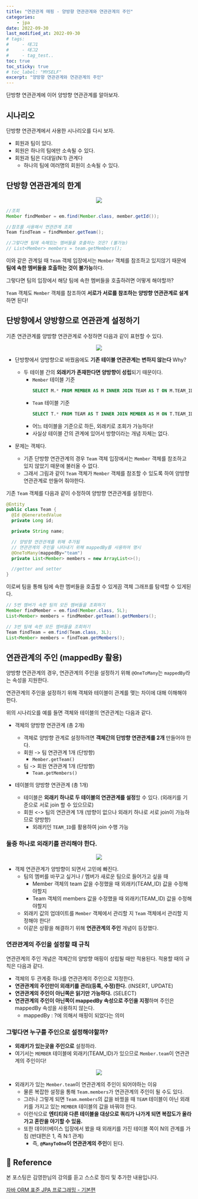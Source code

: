 ```yaml
---
title: "연관관계 매핑 - 양방향 연관관계와 연관관계의 주인"
categories: 
    - jpa
date: 2022-09-30
last_modified_at: 2022-09-30
# tags:
#     - 태그1
#     - 태그2
#     - tag_test..
toc: true
toc_sticky: true
# toc_label: "MYSELF"
excerpt: "양방향 연관관계와 연관관계의 주인"
---
```


단방향 연관관계에 이어 양방향 연관관계를 알아보자.

## 시나리오
단방향 연관관계에서 사용한 시나리오를 다시 보자.

- 회원과 팀이 있다.
- 회원은 하나의 팀에만 소속될 수 있다.
- 회원과 팀은 다대일(N:1) 관계다
  - 하나의 팀에 여러명의 회원이 소속될 수 있다.

## 단방향 연관관계의 한계

<center><img src="https://user-images.githubusercontent.com/36228833/193238678-a29802d1-75a2-4559-a8db-22a67ea42e0d.png"></center>

```java
//조회
Member findMember = em.find(Member.class, member.getId());

//참조를 사용해서 연관관계 조회
Team findTeam = findMember.getTeam();

//그렇다면 팀에 속해있는 멤버들을 호출하는 것은? (불가능)
// List<Member> members = team.getMembers(); 
```

이와 같은 관계일 때 `Team` 객체 입장에서는 `Member` 객체를 참조하고 있지않기 때문에 **팀에 속한 멤버들을 호출하는 것이 불가능**하다. 

그렇다면 팀의 입장에서 해당 팀에 속한 멤버들을 호출하려면 어떻게 해야할까?

`Team` 객체도 `Member` 객체를 참조하여 **서로가 서로를 참조하는 양방향 연관관계로 설계**하면 된다!

## 단방향에서 양방향으로 연관관계 설정하기
기존 연관관계를 양방향 연관관계로 수정하면 다음과 같이 표현할 수 있다.

<center><img src="https://user-images.githubusercontent.com/36228833/193238678-a29802d1-75a2-4559-a8db-22a67ea42e0d.png"></center>

- 단방향에서 양방향으로 바꿨음에도 **기존 테이블 연관관계는 변하지 않는다** Why?
  - 두 테이블 간의 **외래키가 존재한다면 양방향이 성립**되기 때문이다.
    - `Member` 테이블 기준
      ```sql 
      SELECT M.* FROM MEMBER AS M INNER JOIN TEAM AS T ON M.TEAM_ID = T.TEAM_ID 
      ```
    - `Team` 테이블 기준
      ```sql
      SELECT T.* FROM TEAM AS T INNER JOIN MEMBER AS M ON T.TEAM_ID = M.TEAM_ID
      ```
    - 어느 테이블을 기준으로 하든, 외래키로 조회가 가능하다!
    - 사실상 테이블 간의 관계에 있어서 방향이라는 개념 자체는 없다.

- 문제는 객체다.
  - 기존 단방향 연관관계의 경우 `Team` 객체 입장에서는 `Member` 객체를 참조하고 있지 않았기 때문에 불러올 수 없다.
  - 그래서 그림과 같이 `Team` 객체가 `Member` 객체를 참조할 수 있도록 하여 양방향 연관관계로 만들어 줘야한다.

기존 `Team` 객체를 다음과 같이 수정하여 양방향 연관관계를 설정한다.

```java
@Entity
public class Team {
  @Id @GeneratedValue
  private Long id;

  private String name;

  // 양방향 연관관계를 위해 추가됨
  // 연관관계의 주인을 나타내기 위해 mappedBy를 사용하여 명시
  @OneToMany(mappedBy="team")
  private List<Member> members = new ArrayList<>();

  //getter and setter 
}
```

이로써 팀을 통해 팀에 속한 멤버들을 호출할 수 있게끔 객체 그래프를 탐색할 수 있게된다.

```java
// 5번 멤버가 속한 팀의 모든 멤버들을 조회하기
Member findMember = em.find(Member.class, 5L);
List<Member> members = findMember.getTeam().getMembers();

// 3번 팀에 속한 모든 멤버들을 조회하기
Team findTeam = em.find(Team.class, 3L);
List<Member> members = findTeam.getMembers();
```

## 연관관계의 주인 (mappedBy 활용)
양방향 연관관계의 경우, 연관관계의 주인을 설정하기 위해 `@OneToMany`는 `mappedBy`라는 속성을 지원한다.

연관관계의 주인을 설정하기 위해 객체와 테이블이 관계를 맺는 차이에 대해 이해해야 한다.

위의 시나리오를 예를 들면 객체와 테이블의 연관관계는 다음과 같다.

- 객체의 양방향 연관관계 (총 2개)
  - 객체로 양방향 관계로 설정하려면 **객체간의 단방향 연관관계를 2개** 만들어야 한다.
  - 회원 -> 팀 연관관계 1개 (단방향)
    - `Member.getTeam()`
  - 팀 -> 회원 연관관계 1개 (단방향)
    - `Team.getMembers()`

- 테이블의 양방향 연관관계 (총 1개)
  - 테이블은 **외래키 하나로 두 테이블의 연관관계를 설정**할 수 있다. (외래키를 기준으로 서로 join 할 수 있으므로)
  - 회원 <-> 팀의 연관관계 1개 (방향이 없으나 외래키 하나로 서로 join이 가능하므로 양방향)
    - 외래키인 `TEAM_ID`를 활용하여 join 수행 가능

### 둘중 하나로 외래키를 관리해야 한다.
<center><img src="https://user-images.githubusercontent.com/36228833/193238678-a29802d1-75a2-4559-a8db-22a67ea42e0d.png"></center>

- 객체 연관관계가 양방향이 되면서 고민에 빠진다.
  - 팀의 멤버를 바꾸고 싶거나 / 멤버가 새로운 팀으로 들어가고 싶을 때
    - Member 객체의 team 값을 수정했을 때 외래키(TEAM_ID) 값을 수정해야할지
    - Team 객체의 members 값을 수정했을 때 외래키(TEAM_ID) 값을 수정해야할지
  - 외래키 값의 업데이트를 `Member` 객체에서 관리할 지 `Team` 객체에서 관리할 지 정해야 한다!
  - 이같은 상황을 해결하기 위해 **연관관계의 주인** 개념이 등장했다.

### 연관관계의 주인을 설정할 때 규칙
연관관계의 주인 개념은 객체간의 양방향 매핑이 성립될 때만 적용된다. 적용할 때의 규칙은 다음과 같다.
- 객체의 두 관계중 하나를 연관관계의 주인으로 지정한다.
- **연관관계의 주인만이 외래키를 관리(등록, 수정)한다.** (INSERT, UPDATE)
- **연관관계의 주인이 아닌쪽은 읽기만 가능하다.** (SELECT)
- **연관관계의 주인이 아닌쪽이 mappedBy 속성으로 주인을 지정**하며 주인은 mappedBy 속성을 사용하지 않는다.
  - mappedBy : ?에 의해서 매핑이 되었다는 의미

### 그렇다면 누구를 주인으로 설정해야할까?

- **외래키가 있는곳을 주인으로** 설정하라.
- 여기서는 `MEMBER` 테이블에 외래키(TEAM_ID)가 있으므로 `Member.team`이 연관관계의 주인이다!

<center><img src="https://user-images.githubusercontent.com/36228833/193238678-a29802d1-75a2-4559-a8db-22a67ea42e0d.png"></center>

- 외래키가 있는 `Member.team`이 연관관계의 주인이 되어야하는 이유
  - 물론 복잡한 설정을 통해 `Team.members`가 연관관계의 주인이 될 수도 있다.
  - 그러나 그렇게 되면 `Team.members`의 값을 바꿨을 때 `TEAM` 테이블이 아닌 외래키를 가지고 있는 `MEMBER` 테이블의 값을 바꿔야 한다.
  - 이런식으로 **엔티티와 다른 테이블을 대상으로 쿼리가 나가게 되면 복잡도가 올라가고 혼란을 야기할 수 있음.**
  - 또한 데이터베이스 입장에서 봤을 때 외래키를 가진 테이블 쪽이 N의 관계를 가짐 (반대편은 1, 즉 N:1 관계)
    - 즉, **`@ManyToOne`이 연관관계의 주인**이 된다.

## 📣 Reference
본 포스팅은 김영한님의 강의를 듣고 스스로 정리 및 추가한 내용입니다.

[자바 ORM 표준 JPA 프로그래밍 - 기본편](https://www.inflearn.com/course/ORM-JPA-Basic/dashboard)<br/>
